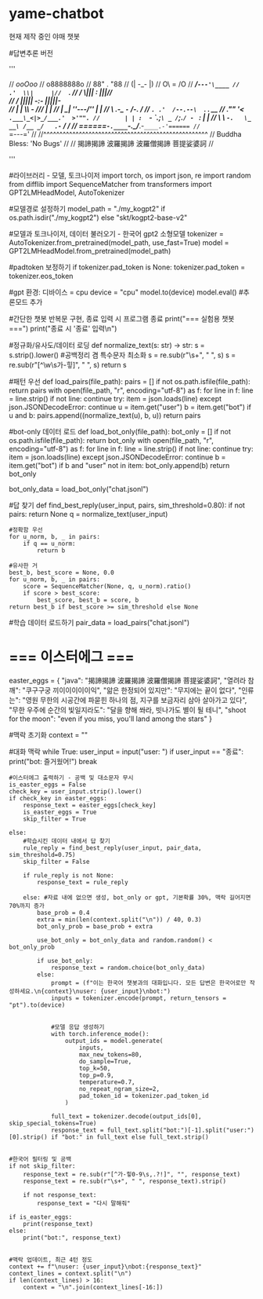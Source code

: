 # yame-chatbot
현재 제작 중인 야매 챗봇

#답변추론 버전

'''

//                     _ooOoo_
//                    o8888888o
//                    88" . "88
//                    (| -_- |)
//                    O\  =  /O
//                 ____/`---'\____
//               .'  \\|     |//  `.
//              /  \\|||  :  |||//  \
//             /  _||||| -:- |||||-  \
//             |   | \\\  -  /// |   |
//             | \_|  ''\---/''  |   |
//             \  .-\__  `-`  ___/-. /
//           ___`. .'  /--.--\  `. . __
//        ."" '<  `.___\_<|>_/___.'  >'"".
//       | | :  `- \`.;`\ _ /`;.`/ - ` : | |
//       \  \ `-.   \_ __\ /__ _/   .-` /  /
//  ======`-.____`-.___\_____/___.-`____.-'======
//                     `=---='
//
//^^^^^^^^^^^^^^^^^^^^^^^^^^^^^^^^^^^^^^^^^^^^^^^^^^^
//             Buddha Bless:  'No Bugs'
//
//        揭諦揭諦 波羅揭諦 波羅僧揭諦 菩提娑婆訶
//

'''


#라이브러리 - 모델, 토크나이저
import torch, os
import json, re
import random
from difflib import SequenceMatcher 
from transformers import GPT2LMHeadModel, AutoTokenizer



#모델경로 설정하기
model_path = "./my_kogpt2" if os.path.isdir("./my_kogpt2") else "skt/kogpt2-base-v2"

#모델과 토크나이저, 데이터 불러오기 - 한국어 gpt2 소형모델
tokenizer = AutoTokenizer.from_pretrained(model_path, use_fast=True)
model = GPT2LMHeadModel.from_pretrained(model_path)

#padtoken 보정하기
if tokenizer.pad_token is None:
    tokenizer.pad_token = tokenizer.eos_token

#gpt 환경: 디바이스 = cpu
device = "cpu"
model.to(device)
model.eval() #추론모드 추가


#간단한 챗봇 반복문 구현, 종료 입력 시 프로그램 종료
print("=== 실험용 챗봇 ===")
print("종료 시 '종료' 입력\n")


#정규화/유사도/데이터 로딩
def normalize_text(s: str) -> str:
    s = s.strip().lower() #공백정리 겸 특수문자 최소화
    s = re.sub(r"\s+", " ", s)
    s = re.sub(r"[^\w\s가-힣]", " ", s)
    return s


#패턴 우선
def load_pairs(file_path):
    pairs = []
    if not os.path.isfile(file_path):
        return pairs
    with open(file_path, "r", encoding="utf-8") as f:
        for line in f:
            line = line.strip()
            if not line:
                continue
            try:
                item = json.loads(line)
            except json.JSONDecodeError:
                continue
            u = item.get("user")
            b = item.get("bot")
            if u and b:
                pairs.append((normalize_text(u), b, u))
    return pairs

#bot-only 데이터 로드
def load_bot_only(file_path):
    bot_only = []
    if not os.path.isfile(file_path):
        return bot_only
    with open(file_path, "r", encoding="utf-8") as f:
        for line in f:
            line = line.strip()
            if not line:
                continue
            try:
                item = json.loads(line)
            except json.JSONDecodeError:
                continue
            b = item.get("bot")
            if b and "user" not in item:
                bot_only.append(b)
    return bot_only

bot_only_data = load_bot_only("chat.jsonl")

#답 찾기
def find_best_reply(user_input, pairs, sim_threshold=0.80):
    if not pairs:
        return None
    q = normalize_text(user_input)

    #정확함 우선
    for u_norm, b, _ in pairs:
        if q == u_norm:
            return b

    #유사한 거
    best_b, best_score = None, 0.0
    for u_norm, b, _ in pairs:
        score = SequenceMatcher(None, q, u_norm).ratio()
        if score > best_score:
            best_score, best_b = score, b
    return best_b if best_score >= sim_threshold else None


#학습 데이터 로드하기
pair_data = load_pairs("chat.jsonl")


# === 이스터에그 ===
easter_eggs = {
    "java": "揭諦揭諦 波羅揭諦 波羅僧揭諦 菩提娑婆訶",
    "열려라 참깨": "쿠구구궁 끼이이이이이익",
    "앎은 한정되어 있지만": "무지에는 끝이 없다",
    "인류는": "영원 무한의 시공간에 파묻힌 하나의 점, 지구를 보금자리 삼아 살아가고 있다",
    "무한 우주에 순간의 빛일지라도": "달을 향해 쏴라, 빗나가도 별이 될 테니",
    "shoot for the moon": "even if you miss, you'll land among the stars"
}


#맥락 초기화
context = ""


#대화 맥락
while True:
    user_input = input("user: ")
    if user_input == "종료":
        print("bot: 즐거웠어!")
        break

    #이스터에그 출력하기 - 공백 및 대소문자 무시
    is_easter_eggs = False
    check_key = user_input.strip().lower()
    if check_key in easter_eggs:
        response_text = easter_eggs[check_key]
        is_easter_eggs = True
        skip_filter = True

    else:
        #학습시킨 데이터 내에서 답 찾기
        rule_reply = find_best_reply(user_input, pair_data, sim_threshold=0.75)
        skip_filter = False

        if rule_reply is not None:
            response_text = rule_reply

        else: #자료 내에 없으면 생성, bot_only or gpt, 기본확률 30%, 맥락 길어지면 70%까지 증가
            base_prob = 0.4
            extra = min(len(context.split("\n")) / 40, 0.3)
            bot_only_prob = base_prob + extra

            use_bot_only = bot_only_data and random.random() < bot_only_prob

            if use_bot_only:
                response_text = random.choice(bot_only_data)
            else:
                prompt = (f"이는 한국어 챗봇과의 대화입니다. 모든 답변은 한국어로만 작성하세요.\n{context}\nuser: {user_input}\nbot:")
                inputs = tokenizer.encode(prompt, return_tensors = "pt").to(device)


                #모델 응답 생성하기
                with torch.inference_mode():
                    output_ids = model.generate(
                        inputs,
                        max_new_tokens=80,
                        do_sample=True,
                        top_k=50,
                        top_p=0.9,
                        temperature=0.7,
                        no_repeat_ngram_size=2,
                        pad_token_id = tokenizer.pad_token_id
                    )

                full_text = tokenizer.decode(output_ids[0], skip_special_tokens=True)
                response_text = full_text.split("bot:")[-1].split("user:")[0].strip() if "bot:" in full_text else full_text.strip()


    #한국어 필터링 및 공백
    if not skip_filter:
        response_text = re.sub(r"[^가-힣0-9\s,.?!]", "", response_text)
        response_text = re.sub(r"\s+", " ", response_text).strip()

        if not response_text:
            response_text = "다시 말해줘"

    if is_easter_eggs:
        print(response_text)
    else:
        print("bot:", response_text)


    #맥락 업데이트, 최근 4턴 정도
    context += f"\nuser: {user_input}\nbot:{response_text}"
    context_lines = context.split("\n")
    if len(context_lines) > 16:
        context = "\n".join(context_lines[-16:])
